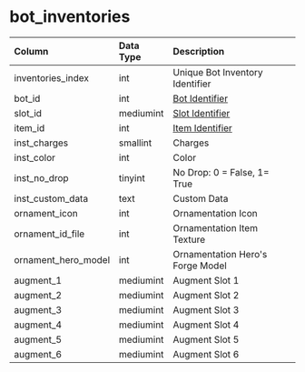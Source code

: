 # bot_inventories

| Column | Data Type | Description |
| :--- | :--- | :--- |
| inventories_index | int | Unique Bot Inventory Identifier |
| bot_id | int | [Bot Identifier](bot_data.md) |
| slot_id | mediumint | [Slot Identifier](../../../../categories/inventory/inventory-slots) |
| item_id | int | [Item Identifier](../../../schema/categories/items/items.md) |
| inst_charges | smallint | Charges |
| inst_color | int | Color |
| inst_no_drop | tinyint | No Drop: 0 = False, 1=  True |
| inst_custom_data | text | Custom Data |
| ornament_icon | int | Ornamentation Icon |
| ornament_id_file | int | Ornamentation Item Texture |
| ornament_hero_model | int | Ornamentation Hero's Forge Model |
| augment_1 | mediumint | Augment Slot 1 |
| augment_2 | mediumint | Augment Slot 2 |
| augment_3 | mediumint | Augment Slot 3 |
| augment_4 | mediumint | Augment Slot 4 |
| augment_5 | mediumint | Augment Slot 5 |
| augment_6 | mediumint | Augment Slot 6 |

